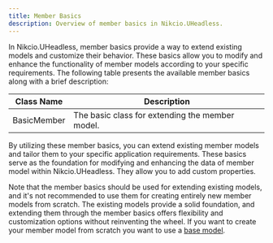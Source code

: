 ```yaml
---
title: Member Basics
description: Overview of member basics in Nikcio.UHeadless.
---
```


In Nikcio.UHeadless, member basics provide a way to extend existing models and customize their behavior. These basics allow you to modify and enhance the functionality of member models according to your specific requirements. The following table presents the available member basics along with a brief description:

| Class Name    | Description                                                   |
|---------------|---------------------------------------------------------------|
| BasicMember   | The basic class for extending the member model.                |

By utilizing these member basics, you can extend existing member models and tailor them to your specific application requirements. These basics serve as the foundation for modifying and enhancing the data of member model within Nikcio.UHeadless. They allow you to add custom properties.

Note that the member basics should be used for extending existing models, and it's not recommended to use them for creating entirely new member models from scratch. The existing models provide a solid foundation, and extending them through the member basics offers flexibility and customization options without reinventing the wheel. If you want to create your member model from scratch you want to use a [base model](../bases).